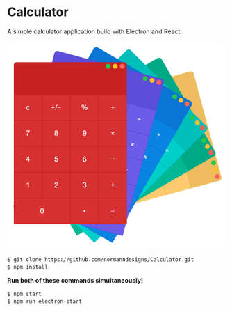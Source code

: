 # Calculator

A simple calculator application build with Electron and React.

![](Calculator.png)

```sh
$ git clone https://github.com/normanndesigns/Calculator.git
$ npm install
```

**Run both of these commands simultaneously!**
```sh
$ npm start
$ npm run electron-start
```

